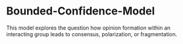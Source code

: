 # Bounded-Confidence-Model
 This model explores the question how opinion formation within an interacting group leads to consensus, polarization, or fragmentation.
